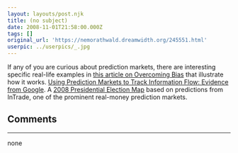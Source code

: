 ```yaml
---
layout: layouts/post.njk
title: (no subject)
date: 2008-11-01T21:58:00.000Z
tags: []
original_url: 'https://nemorathwald.dreamwidth.org/245551.html'
userpic: ../userpics/_.jpg
---
```

If any of you are curious about prediction markets, there are interesting specific real-life examples in [this article on Overcoming Bias](http://www.overcomingbias.com/2008/07/intrades-condit.html) that illustrate how it works. [Using Prediction Markets to Track Information Flow: Evidence from Google](http://blog.mercury-rac.com/2008/03/18/thoughts-on-the-google-prediction-market-paper/). A [2008 Presidential Election Map](http://electoralmap.net/index.php) based on predictions from InTrade, one of the prominent real-money prediction markets.

## Comments

---

none
